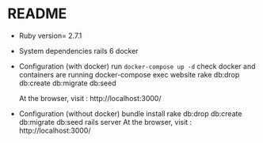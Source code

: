 # README

* Ruby version= 2.7.1

* System dependencies
  rails 6
  docker

* Configuration (with docker)
  run `docker-compose up -d` 
  check docker and containers are running 
  docker-compose exec website rake db:drop db:create db:migrate db:seed
  
  At the browser, visit : http://localhost:3000/

* Configuration (without docker)
  bundle install
  rake db:drop db:create db:migrate db:seed
  rails server
  At the browser, visit : http://localhost:3000/
  

